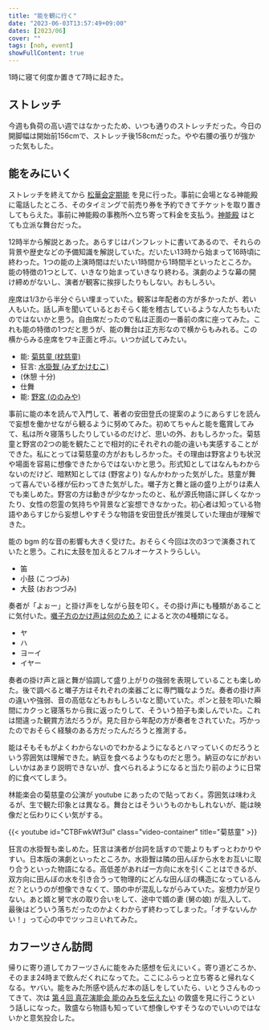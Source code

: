 ```yaml
---
title: "能を観に行く"
date: "2023-06-03T13:57:49+09:00"
dates: [2023/06]
cover: ""
tags: [noh, event]
showFullContent: true
---
```


1時に寝て何度か置きて7時に起きた。

## ストレッチ

今週も負荷の高い週ではなかったため、いつも通りのストレッチだった。今日の開脚幅は開始前156cmで、ストレッチ後158cmだった。やや右腰の張りが強かった気もした。

## 能をみにいく

ストレッチを終えてから [松華会定期能](https://www.minatogawajinja.or.jp/shinnouden/event/8151/) を見に行った。事前に会場となる神能殿に電話したところ、そのタイミングで前売り券を予約できてチケットを取り置きしてもらえた。事前に神能殿の事務所へ立ち寄って料金を支払う。[神能殿](https://www.minatogawajinja.or.jp/shinnouden/) はとても立派な舞台だった。

12時半から解説とあった。あらすじはパンフレットに書いてあるので、それらの背景や歴史などの予備知識を解説していた。だいたい13時から始まって16時頃に終わった。1つの能の上演時間はだいたい1時間から1時間半といったところか。能の特徴の1つとして、いきなり始まっていきなり終わる。演劇のような幕の開け締めがないし、演者が観客に挨拶したりもしない。おもしろい。

座席は1/3から半分ぐらい埋まっていた。観客は年配者の方が多かったが、若い人もいた。話し声を聞いているとおそらく能を稽古しているような人たちもいたのではないかと思う。自由席だったので私は正面の一番前の席に座ってみた。これも能の特徴の1つだと思うが、能の舞台は正方形なので横からもみれる。この横からみる座席をワキ正面と呼ぶ。いつか試してみたい。

* 能: [菊慈童 (枕慈童)](https://www.the-noh.com/jp/plays/data/program_085.html) 
* 狂言: [水掛聟 (みずかけむこ)](https://kyotokyogen.com/guide/mizukakemuko/)
* (休憩 十分)
* 仕舞
* 能: [野宮 (ののみや)](https://www.the-noh.com/jp/plays/data/program_018.html)

事前に能の本を読んで入門して、著者の安田登氏の提案のようにあらすじを読んで妄想を働かせながら観るように努めてみた。初めてちゃんと能を鑑賞してみて、私は所々寝落ちしたりしているのだけど、思いの外、おもしろかった。菊慈童と野宮の2つの能を観たことで相対的にそれぞれの能の違いも実感することができた。私にとっては菊慈童の方がおもしろかった。その理由は野宮よりも状況や場面を容易に想像できたからではないかと思う。形式知としてはなんもわからないのだけど、暗黙知としては (野宮より) なんかわかった気がした。慈童が舞って喜んでいる様が伝わってきた気がした。囃子方と舞と謡の盛り上がりは素人でも楽しめた。野宮の方は動きが少なかったのと、私が源氏物語に詳しくなかったり、女性の怨霊の気持ちや背景など妄想できなかった。初心者は知っている物語やあらすじから妄想しやすそうな物語を安田登氏が推奨していた理由が理解できた。

能の bgm 的な音の影響も大きく受けた。おそらく今回は次の3つで演奏されていたと思う。これに太鼓を加えるとフルオーケストラらしい。

* 笛
* 小鼓 (こつづみ)
* 大鼓 (おおつづみ)

奏者が「よぉー」と掛け声をしながら鼓を叩く。その掛け声にも種類があることに気付いた。[囃子方のかけ声は何のため？](https://www.the-noh.com/jp/trivia/073.html) によると次の4種類になる。

* ヤ
* ハ
* ヨーイ
* イヤー

奏者の掛け声と謡と舞が協調して盛り上がりの強弱を表現していることも楽しめた。後で調べると囃子方はそれぞれの楽器ごとに専門職なようだ。奏者の掛け声の違いや強弱、音の高低などもおもしろいなと聞いていた。ポンと鼓を叩いた瞬間にカクっと寝落ちから我に返ったりして、そういう拍子も楽しんでいた。これは間違った観賞方法だろうが。見た目から年配の方が奏者をされていた。巧かったのでおそらく経験のある方だったんだろうと推測する。

能はそもそもがよくわからないのでわかるようになるとハマっていくのだろうという雰囲気は理解できた。納豆を食べるようなものだと思う。納豆のなにがおいしいかはあまり説明できないが、食べられるようになると当たり前のように日常的に食べてしまう。

林能楽会の菊慈童の公演が youtube にあったので貼っておく。雰囲気は味わえるが、生で観た印象とは異なる。舞台とはそういうものかもしれないが、能は映像だと伝わりにくい気がする。

{{< youtube id="CTBFwkWf3uI" class="video-container" title="菊慈童" >}}

狂言の水掛聟も楽しめた。狂言は演者が台詞を話すので能よりもずっとわかりやすい。日本版の演劇といったところか。水掛聟は隣の田んぼから水をお互いに取り合うといった物語になる。高低差があれば一方向に水を引くことはできるが、双方向に田んぼの水を引き合うって物理的にどんな田んぼの構造になっているんだ？というのが想像できなくて、頭の中が混乱しながらみていた。妄想力が足りない。あと婿と舅で水の取り合いをして、途中で婿の妻 (舅の娘) が乱入して、最後はどういう落ちだったのかよくわからず終わってしまった。「オチないんかい！」って心の中でツッコミいれてみた。

## カフーツさん訪問

帰りに寄り道してカフーツさんに能をみた感想を伝えにいく。寄り道どころか、そのまま24時まで飲んだくれになってた。ここにふらっと立ち寄ると帰れなくなる。ヤバい。能をみた所感や読んだ本の話しをしていたら、いとうさんものってきて、次は [第４回 真花演能会 能のみちを伝えたい](https://www.minatogawajinja.or.jp/shinnouden/event/8387/) の敦盛を見に行こうという話しになった。敦盛なら物語も知っていて想像しやすそうなのでいいのではないかと意気投合した。
